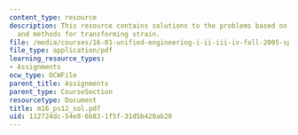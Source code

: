 ```yaml
---
content_type: resource
description: This resource contains solutions to the problems based on Mohr's circle,
  and methods for transforming strain.
file: /media/courses/16-01-unified-engineering-i-ii-iii-iv-fall-2005-spring-2006/112724dc54e86b831f5f31d5b420ab20_m16_ps12_sol.pdf
file_type: application/pdf
learning_resource_types:
- Assignments
ocw_type: OCWFile
parent_title: Assignments
parent_type: CourseSection
resourcetype: Document
title: m16_ps12_sol.pdf
uid: 112724dc-54e8-6b83-1f5f-31d5b420ab20
---
```

